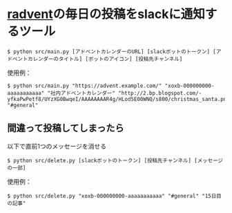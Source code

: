 # [radvent](https://github.com/nanonanomachine/radvent)の毎日の投稿をslackに通知するツール

```console
$ python src/main.py [アドベントカレンダーのURL] [slackボットのトークン] [アドベントカレンダーのタイトル] [ボットのアイコン] [投稿先チャンネル]
```

使用例：
```console
$ python src/main.py "https://advent.example.com/" "xoxb-000000000-aaaaaaaaaaa" "社内アドベントカレンダー" "http://2.bp.blogspot.com/-yfkaPwPetf8/UYzXG0BwqeI/AAAAAAAAR4g/HLod5E00WNQ/s800/christmas_santa.png" "#general"
```

## 間違って投稿してしまったら

以下で直前1つのメッセージを消せる

```console
$ python src/delete.py [slackボットのトークン] [投稿先チャンネル] [メッセージの一部]
```

使用例：
```console
$ python src/delete.py "xoxb-000000000-aaaaaaaaaaa" "#general" "15日目の記事"
```
